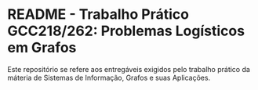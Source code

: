 # README - Trabalho Prático GCC218/262: Problemas Logísticos em Grafos

Este repositório se refere aos entregáveis exigidos pelo trabalho prático da máteria de Sistemas de Informação, Grafos e suas Aplicações.
